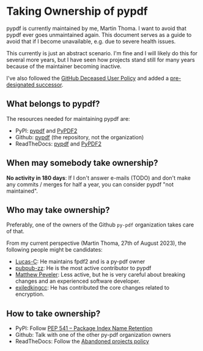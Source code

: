 # Taking Ownership of pypdf

pypdf is currently maintained by me, Martin Thoma. I want to avoid that
pypdf ever goes unmaintained again. This document serves as a guide to avoid
that if I become unavailable, e.g. due to severe health issues.

This currently is just an abstract scenario. I'm fine and I will likely do this
for several more years, but I have seen how projects stand still for many years
because of the maintainer becoming inactive.

I've also followed the [GitHub Deceased User Policy](https://docs.github.com/en/site-policy/other-site-policies/github-deceased-user-policy)
and added a [pre-designated successor](https://docs.github.com/en/account-and-profile/setting-up-and-managing-your-personal-account-on-github/managing-access-to-your-personal-repositories/maintaining-ownership-continuity-of-your-personal-accounts-repositories).

## What belongs to pypdf?

The resources needed for maintaining pypdf are:

* PyPI: [pypdf](https://pypi.org/project/pypdf/) and [PyPDF2](https://pypi.org/project/PyPDF2/)
* Github: [pypdf](https://github.com/py-pdf/pypdf) (the repository, not the organization)
* ReadTheDocs: [pypdf](https://readthedocs.org/projects/pypdf/) and [PyPDF2](https://readthedocs.org/projects/pypdf2/)

## When may somebody take ownership?

**No activity in 180 days**: If I don't answer e-mails (TODO)
and don't make any commits / merges for half a year, you can consider pypdf "not
maintained".

## Who may take ownership?

Preferably, one of the owners of the Github `py-pdf` organization takes care of
that.

From my current perspective (Martin Thoma, 27th of August 2023), the following
people might be candidates:

* [Lucas-C](https://github.com/Lucas-C): He maintains fpdf2 and is a py-pdf owner
* [pubpub-zz](https://github.com/pubpub-zz): He is the most active contributor
  to pypdf
* [Matthew Peveler](https://github.com/MasterOdin): Less active, but he is very
  careful about breaking changes and an experienced software developer.
* [exiledkingcc](https://github.com/exiledkingcc): He has contributed the core
  changes related to encryption.

## How to take ownership?

* PyPI: Follow [PEP 541 – Package Index Name Retention](https://peps.python.org/pep-0541/)
* Github: Talk with one of the other py-pdf organization owners
* ReadTheDocs: Follow the [Abandoned projects policy](https://docs.readthedocs.io/en/latest/abandoned-projects.html)
